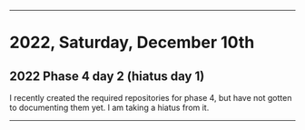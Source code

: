 
***

# 2022, Saturday, December 10th

## 2022 Phase 4 day 2 (hiatus day 1)

I recently created the required repositories for phase 4, but have not gotten to documenting them yet. I am taking a hiatus from it.

<!-- Today wasn't planned to be a development day for new repositories. I am taking a temporary break from it to work on other projects. If I can gather more languages, I might start phase 4 (2022) earlier. <!-- Work is being done to get the [`Learn`](https://github.com/seanpm2001/Learn/) repository back up to date, as I couldn't keep up in the last 3 days of phase 3 of 2022. The current phase finished yesterday (2022, Tuesday, November 29th) new repositories are expected to start being created at an unknown time in 2022 December. !--> 

<!--
This is the end of phase 4 (2022) of the acceleration project for `seanpm2001/Learn`.
!-->

***
